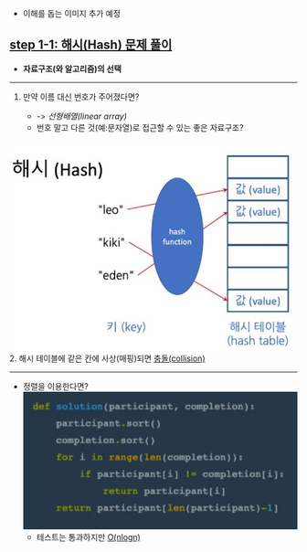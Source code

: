 - 이해를 돕는 이미지 추가 예정

## <u>step 1-1: 해시(Hash) 문제 풀이</u>

- **자료구조(와 알고리즘)의 선택**

---

1.  만약 이름 대신 번호가 주어졌다면?

    - -> _선형배열(linear array)_
    - 번호 말고 다른 것(예:문자열)로 접근할 수 있는 좋은 자료구조?

![ex_screenshot](./img/1.jpg) 2. 해시 테이블에 같은 칸에 사상(매핑)되면 <u>충돌(collision)</u>

---

- 정렬을 이용한다면?
  ![ex_screenshot](./img/2.jpg)
  - 테스트는 통과하지만 <u>O(nlogn)</u>
